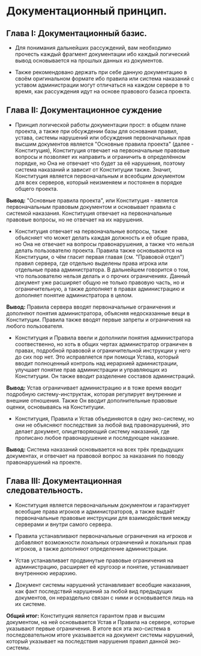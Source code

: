# Документационный принцип.

## Глава I: Документационный базис.

* Для понимания дальнейших рассуждений, вам необходимо прочесть каждый фрагмент документации ибо каждый логический вывод основывается на прошлых данных из документов.

* Также рекомендовано держать при себе данную документацию в своём оригинальном формате ибо правила или система наказаний с уставом администрации могут отличаться на каждом сервере в то время, как рассуждения идут на основе правового базиса проекта.

## Глава II: Документационное суждение

* Принцип логической работы документации прост: в общем плане проекта, а также при обсуждении базы для основания правил, устава, системы нарушений или обсуждения первоначальных прав высшим документов является "Основные правила проекта" (далее - Конституция), Конституция отвечает на первоначальные правовые вопросы и позволяет их направить и ограничить в определённом порядке, но Она не отвечает что будет за её нарушения, поэтому система наказаний и зависит от Конституции также. Значит, Конституция является первоначальным и всеобщим документом для всех серверов, который неизменяем и постоянен в порядке общего проекта.

**Вывод:** "Основные правила проекта", или Конституция - является первоначальным правовым документом и основывает правила с системой наказания. Конституция отвечает на первоначальные правовые вопросы, но не отвечает на их нарушения.

* Конституция отвечает на первоначальные вопросы, также объясняет что может делать каждая должность и её общие права, но Она не отвечает на вопросы правонарушения, а также что нельзя делать пользователю проекта. Правила также основываются на Конституции, о чём гласит первая главая (см. "Правовой отдел") правил сервера, где отдельно выделены права игрока или отдельные права администратора. В дальнейшем говорится о том, что пользователю нельзя делать и о прочих ограничениях. Данный документ уже расширяет общую не только правовую часть, но и ограничительную, а также дополняет в правах администрацию и дополняет понятие администратора в целом.

**Вывод:** Правила сервера вводят первоначальные ограничения и дополняют понятия администратора, объясняя недосказанные вещи в Конституции. Правила также вводят первые запреты и ограничения на любого пользователя.

* Конституция и Правила ввели и дополнили понятия администратора соотвественно, но хоть в общих чертах администратор ограничен в правах, подробной правовой и ограничительной инструкции у него до сих пор нет. Это исправляется при помощи Устава, который вводит полноценный контроль над иерархией администрации, улучшает понятие прав администрации и управляющих из Конституции. Он также вводит разделение составов администраций.

**Вывод:** Устав ограничивает администрацию и в тоже время вводит подробную систему-инструктаж, которая регулирует внутренние и внешние отношения. Также Он вводит дополнительные правовые оценки, основываясь на Конституции.

* Конституция, Правила и Устав объединяются в одну эко-систему, но они не объясняют последствия за любой вид правонарушений, это делает документ, олицетворяющий систему наказаний, где прописано любое правонарушение и последующее наказание.

**Вывод:** Система наказаний основывается на всех трёх предыдущих документах, и отвечает на правовой вопрос за наказания по поводу правонарушений на проекте.

## Глава III: Документационная следовательность.

* Конституция является первоначальным документом и гарантирует всеобщие права игроков и администраторов, а также выдаёт первоначальные правовые инструкции для взаимодействия между серверами и внутри самого сервера.

* Правила устанавливают первоначальные ограничения на игроков и добавляют возможности локальных ограничений и локальных прав игроков, а также дополняют определение администрации.

* Устав устанавливает продвинутые правовые ограничения на администрацию, расширяет её кругозор и понятие, устанавливает внутреннюю иерархию.

* Документ системы нарушений устанавливает всеобщие наказания, как факт последствий нарушений за любой вид предыдущих документов, он нераздельно связан с ними и основывается лишь на их системе.

**Общий итог:** Конституция является гарантом прав и высшим документом, на ней основывается Устав и Правила на сервере, которые указывают первые ограничения. В итоге вся эта эко-система в последовательном итоге указывается на документ системы нарушений, который указывает на последствия нарушения правил данной эко-системы.